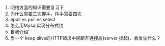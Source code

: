 1. 网络方面的知识需要复习下
2. 为什么需要三次握手，挥手需要四次
3. epoll vs poll vs select
4. 怎么用Mysql实现分布式锁
5. 自我介绍‘
6. 当一个 keep alive的HTTP请求中间断开连接后(server 挂起)，会发生什么？

